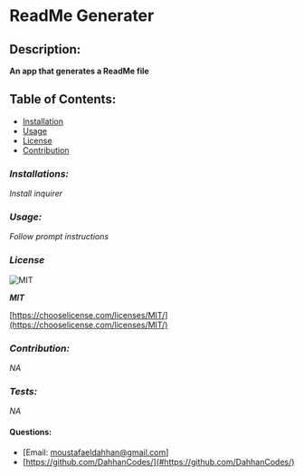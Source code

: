 
  # **ReadMe Generater**

  ## **Description:**
 **An app that generates a ReadMe file**

  ## Table of Contents:
   - [Installation](#installion)
   - [Usage](#usage)
   - [License](#license)
   - [Contribution](#contribution)

  ### *Installations:*

  _Install inquirer_

  ### *Usage:*
  _Follow prompt instructions_

  ### *License*
  
  
  ![MIT](https://img.shields.io/badge/license-MIT-green)
  
  
  ***MIT***

  
  [https://chooselicense.com/licenses/MIT/](https://chooselicense.com/licenses/MIT/)
  

  
  
  ### *Contribution:*
  _NA_

  ### *Tests:*
  _NA_

  #### Questions:
 - [Email: moustafaeldahhan@gmail.com]
 - [https://github.com/DahhanCodes/](#https://github.com/DahhanCodes/)


